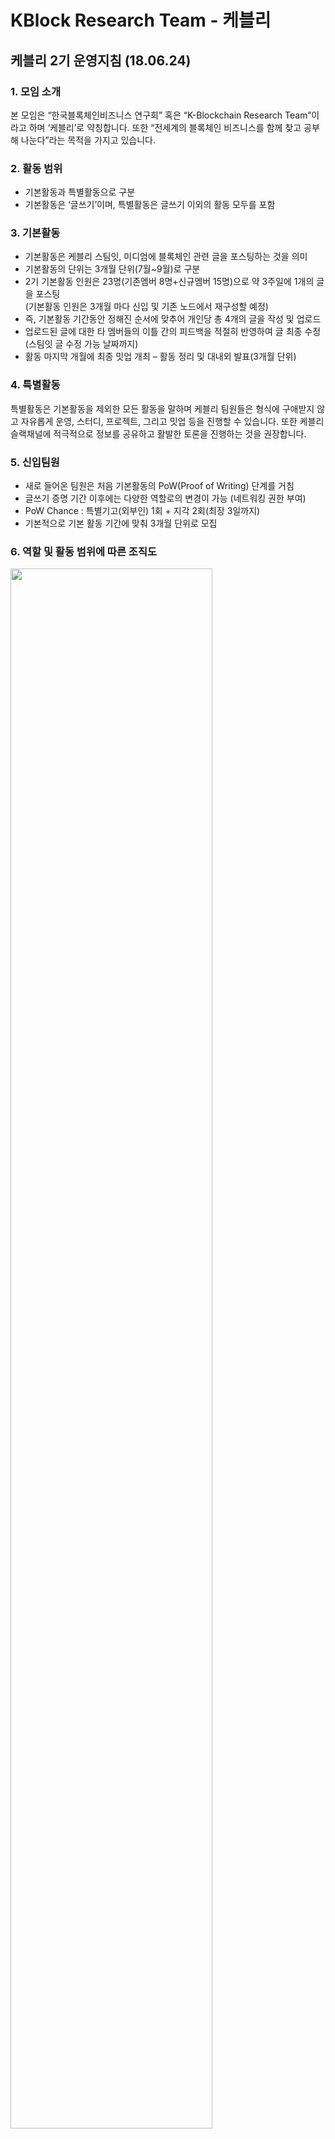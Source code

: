 # **KBlock Research Team** - 케블리

## 케블리 2기 운영지침 (18.06.24)

### 1. 모임 소개

 본 모임은 “한국블록체인비즈니스 연구회” 혹은 “K-Blockchain Research Team”이라고 하며 ‘케블리’로 약칭합니다. 또한 “전세계의 블록체인 비즈니스를 함께 찾고 공부해 나눈다”라는 목적을 가지고 있습니다.

### 2. 활동 범위

- 기본활동과 특별활동으로 구분
- 기본활동은 ‘글쓰기’이며, 특별활동은 글쓰기 이외의 활동 모두를 포함

### 3. 기본활동

- 기본활동은 케블리 스팀잇, 미디엄에 블록체인 관련 글을 포스팅하는 것을 의미
- 기본활동의 단위는 3개월 단위(7월~9월)로 구분
- 2기 기본활동 인원은 23명(기존멤버 8명+신규멤버 15명)으로 약 3주일에 1개의 글을 포스팅 <br>
   (기본활동 인원은 3개월 마다 신입 및 기존 노드에서 재구성할 예정)
- 즉, 기본활동 기간동안 정해진 순서에 맞추어 개인당 총 4개의 글을 작성 및 업로드
- 업로드된 글에 대한 타 멤버들의 이틀 간의 피드백을 적절히 반영하여 글 최종 수정 <br>
   (스팀잇 글 수정 가능 날짜까지)
- 활동 마지막 개월에 최종 밋업 개최 – 활동 정리 및 대내외 발표(3개월 단위)

### 4. 특별활동

특별활동은 기본활동을 제외한 모든 활동을 말하며 케블리 팀원들은 형식에 구애받지 않고 자유롭게 운영, 스터디, 프로젝트, 그리고 밋업 등을 진행할 수 있습니다. 
또한 케블리 슬랙채널에 적극적으로 정보를 공유하고 활발한 토론을 진행하는 것을 권장합니다. 

### 5. 신입팀원

- 새로 들어온 팀원은 처음 기본활동의 PoW(Proof of Writing) 단계를 거침
- 글쓰기 증명 기간 이후에는 다양한 역할로의 변경이 가능 (네트워킹 권한 부여)
- PoW Chance : 특별기고(외부인) 1회 + 지각 2회(최장 3일까지) 
- 기본적으로 기본 활동 기간에 맞춰 3개월 단위로 모집

### 6. 역할 및 활동 범위에 따른 조직도 

   <img src="https://user-images.githubusercontent.com/40555175/41906404-b939cbb0-7978-11e8-863d-b894a31ae15e.jpg" width = "80%" height = "80%"></img>


- 역할 범위에 따라 Full Node, Mining Node, Light Node 3가지로 구분 
- 신입 팀원은 최소 3개월은 작업 증명을 위한 Mining Node만 가능  
- 작업 증명이 끝난 팀원들은 Full Node, Mining Node, Light Node 모두 가능  
- Full Node: 글쓰기를 비롯하여 네트워킹, 운영, 프로젝트 진행을 담당하는 초월적인 노드  
- Mining Node: 글쓰기를 기본으로 하며 이 외에 운영, 네트워킹, 프로젝트 진행 가능   
- Light Node: 글쓰기를 제외한 운영, 네트워킹, 프로젝트 진행 담당



### 7. 스팀 달러 활용 방안

- 포스팅의 보상으로 받은 스팀 달러는 기본적으로 케블리에 귀속
- 하나의 글이 작성될 때마다 글쓴이에게 5스팀달러 지급 (1개의 글에 5스팀 달러)<br>
    (인센티브의 개념으로 지불하는 것이 아니라 블록체인 연구회로서 일종의 PoW-Proof of Writing에 따른 보상의 개념으로 원화가 아닌 스팀 지갑 주소로 지급 예정)
- 그 외의 스팀 달러는 케블리 운영 및 향후 추가 활동에 따른 인센티브가 필요할 때 사용할 예정

### 8. 그 외 특별활동 아이디어

- 케블리의 좋은 글들을 선별 및 재가공하여 책으로 발간 <br>
   (6개월 단위, ex) 1기+2기)
- 같은 관심사를 가진 팀원들끼리 자유롭게 프로젝트 or 스터디 진행
- 케블리 토큰 설계 및 개발

### 9. 페널티 - 논의 중. 변동 가능성이 있습니다. (18.6.24 기준)

   - 1회 이상 글을 작성하지 않을 경우 네트워크로서의 자격을 잃는다.
   - 글 작성날짜로부터 3일 이내로 글을 작성해서 제출할 시 지각으로 처리한다.
   - 2회 지각 시 네트워크 자격을 상실한다.
